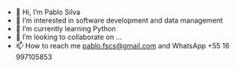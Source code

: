 - 👋 Hi, I’m Pablo Silva
- 👀 I’m interested in software development and data management
- 🌱 I’m currently learning Python
- 💞️ I’m looking to collaborate on ...
- 📫 How to reach me pablo.fscs@gmail.com and WhatsApp +55 16 997105853

<!---
pablo-fscs/pablo-fscs is a ✨ special ✨ repository because its `README.md` (this file) appears on your GitHub profile.
You can click the Preview link to take a look at your changes.
--->
